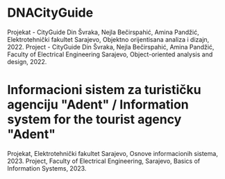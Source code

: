 # DNACityGuide
Projekat - CityGuide Din Švraka, Nejla Bečirspahić, Amina Pandžić, Elektrotehnički fakultet Sarajevo, Objektno orijentisana analiza i dizajn, 2022.
Project - CityGuide Din Švraka, Nejla Bečirspahić, Amina Pandžić, Faculty of Electrical Engineering Sarajevo, Object-oriented analysis and design, 2022.

# Informacioni sistem za turističku agenciju "Adent" / Information system for the tourist agency "Adent"
Projekat, Elektrotehnički fakultet Sarajevo, Osnove informacionih sistema, 2023.
Project, Faculty of Electrical Engineering, Sarajevo, Basics of Information Systems, 2023.
